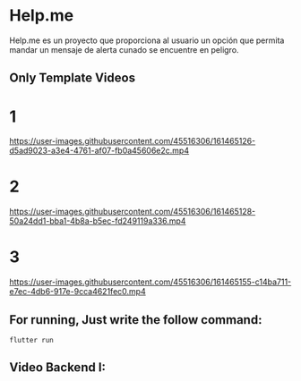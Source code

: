 # Help.me

Help.me es un proyecto que proporciona al usuario un opción que permita mandar un mensaje de alerta cunado se encuentre en peligro.

## Only Template Videos 
# 1
https://user-images.githubusercontent.com/45516306/161465126-d5ad9023-a3e4-4761-af07-fb0a45606e2c.mp4

# 2
https://user-images.githubusercontent.com/45516306/161465128-50a24dd1-bba1-4b8a-b5ec-fd249119a336.mp4

# 3
https://user-images.githubusercontent.com/45516306/161465155-c14ba711-e7ec-4db6-917e-9cca4621fec0.mp4


## For running, Just write the follow command:
```
flutter run
```


## Video Backend I:


